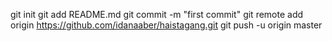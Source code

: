 git init
git add README.md
git commit -m "first commit"
git remote add origin https://github.com/idanaaber/haistagang.git
git push -u origin master